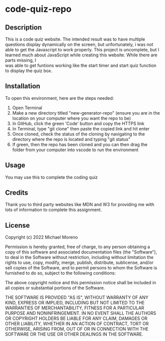 # code-quiz-repo

## Description 

This is a code quiz website. The intended result was to have multiple questions display dynamically on the screen, but unfortunately, i was not able to get the
Javascript to work properly. This project is uncomplete, but I learned much about JavaScript while creating this website. While there are parts missing, I  
was able to get funtions working like the start timer and start quiz function to display the quiz box. 

## Installation

To open this environment, here are the steps needed:

1. Open Terminal
2. Make a new directory titled "new-generator-repo" (ensure you are in the location on your computer where you want the repo to be)
3. In GitHub, click the green 'Code' button and copy the HTTPS link
4. In Terminal, type "git clone" then paste the copied link and hit enter
5. Once cloned, check the status of the cloning by navigating to the directory where the repo is located and typing "git status"
6. If green, then the repo has been cloned and you can then drag the folder from your computer into vscode to run the environment

## Usage 
You may use this to complete the coding quiz 

## Credits 
Thank you to third party websites like MDN and W3 for providing me with lots of information to complete this assignment.

## License
Copyright (c) 2022 Michael Moreno

Permission is hereby granted, free of charge, to any person obtaining a copy of this software and associated documentation files (the "Software"), to deal in the Software without restriction, including without limitation the rights to use, copy, modify, merge, publish, distribute, sublicense, and/or sell copies of the Software, and to permit persons to whom the Software is furnished to do so, subject to the following conditions:

The above copyright notice and this permission notice shall be included in all copies or substantial portions of the Software.

THE SOFTWARE IS PROVIDED "AS IS", WITHOUT WARRANTY OF ANY KIND, EXPRESS OR IMPLIED, INCLUDING BUT NOT LIMITED TO THE WARRANTIES OF MERCHANTABILITY, FITNESS FOR A PARTICULAR PURPOSE AND NONINFRINGEMENT. IN NO EVENT SHALL THE AUTHORS OR COPYRIGHT HOLDERS BE LIABLE FOR ANY CLAIM, DAMAGES OR OTHER LIABILITY, WHETHER IN AN ACTION OF CONTRACT, TORT OR OTHERWISE, ARISING FROM, OUT OF OR IN CONNECTION WITH THE SOFTWARE OR THE USE OR OTHER DEALINGS IN THE SOFTWARE.
